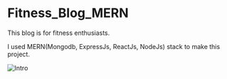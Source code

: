 # Fitness_Blog_MERN

This blog is for fitness enthusiasts.

I used MERN(Mongodb, ExpressJs, ReactJs, NodeJs) stack to make this project.


![Intro](https://user-images.githubusercontent.com/50578215/148691422-4e9f60c9-9eae-4a93-914d-8a7888e999fb.png)

